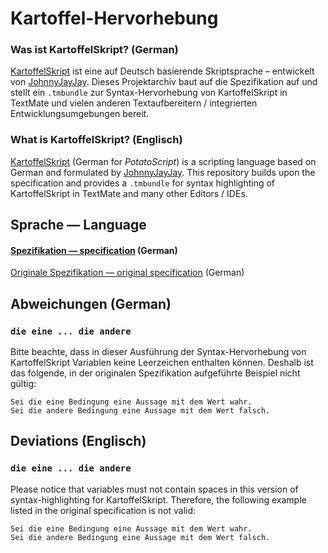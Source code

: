 # Kartoffel-Hervorhebung

### Was ist KartoffelSkript? (German)
[KartoffelSkript](https://github.com/JohnnyJayJay/kartoffelskript) ist eine auf Deutsch basierende Skriptsprache – entwickelt von [JohnnyJayJay](https://github.com/JohnnyJayJay). Dieses Projektarchiv baut auf die Spezifikation auf und stellt ein `.tmbundle` zur Syntax-Hervorhebung von KartoffelSkript in TextMate und vielen anderen Textaufbereitern / integrierten Entwicklungsumgebungen bereit.

### What is KartoffelSkript? (Englisch)
[KartoffelSkript](https://github.com/JohnnyJayJay/kartoffelskript) (German for _PotatoScript_) is a scripting language based on German and formulated by [JohnnyJayJay](https://github.com/JohnnyJayJay). This repository builds upon the specification and provides a `.tmbundle` for syntax highlighting of KartoffelSkript in TextMate and many other Editors / IDEs.

## Sprache — Language
#### [Spezifikation — specification](https://github.com/drinking-code/kartoffel-hervorhebung/blob/master/SPEZIFIKATION.md) (German)  
[Originale Spezifikation — original specification](https://github.com/JohnnyJayJay/kartoffelskript/blob/master/spezifikation.md) (German)

## Abweichungen (German)
### `die eine ... die andere`
Bitte beachte, dass in dieser Ausführung der Syntax-Hervorhebung von KartoffelSkript Variablen keine Leerzeichen enthalten können. Deshalb ist das folgende, in der originalen Spezifikation aufgeführte Beispiel nicht gültig:
```kartoffel
Sei die eine Bedingung eine Aussage mit dem Wert wahr.
Sei die andere Bedingung eine Aussage mit dem Wert falsch.
```

## Deviations (Englisch)
### `die eine ... die andere`
Please notice that variables must not contain spaces in this version of syntax-highlighting for KartoffelSkript. Therefore, the following example listed in the original specification is not valid:
```kartoffel
Sei die eine Bedingung eine Aussage mit dem Wert wahr.
Sei die andere Bedingung eine Aussage mit dem Wert falsch.
```
